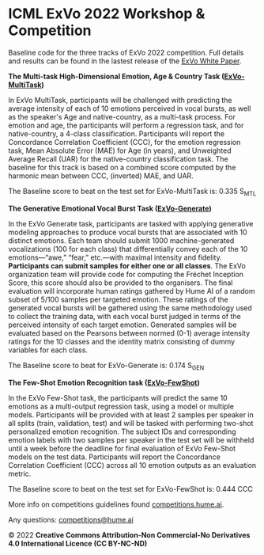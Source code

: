 # ICML ExVo 2022 Workshop & Competition

Baseline code for the three tracks of ExVo 2022 competition. Full details and results can be found in the lastest release of the [ExVo White Paper](https://arxiv.org/abs/2205.01780).

**The Multi-task High-Dimensional Emotion, Age & Country Task ([ExVo-MultiTask](https://github.com/HumeAI/competitions/tree/main/ExVo2022/ExVo-MultiTask))**

In ExVo MultiTask, participants will be challenged with predicting the average intensity of each of 10 emotions perceived in vocal bursts, as well as the speaker's Age and native-country, as a multi-task process. For emotion and age, the participants will perform a regression task, and for native-country, a 4-class classification. Participants will report the Concordance Correlation Coefficient (CCC), for the emotion regression task, Mean Absolute Error (MAE) for Age (in years), and Unweighted Average Recall (UAR) for the native-country classification task. The baseline for this track is based on a combined score computed by the harmonic mean between CCC, (inverted) MAE, and UAR.

The Baseline score to beat on the test set for ExVo-MultiTask is: 0.335 S<sub>MTL</sub>

**The Generative Emotional Vocal Burst Task ([ExVo-Generate](https://github.com/HumeAI/competitions/tree/main/ExVo2022/ExVo-Generate))**

In the ExVo Generate task, participants are tasked with applying generative modeling approaches to produce vocal bursts that are associated with 10 distinct emotions. Each team should submit 1000 machine-generated vocalizations (100 for each class) that differentially convey each of the 10 emotions—“awe,” “fear,” etc.—with maximal intensity and fidelity. **Participants can submit samples for either one or all classes**. The ExVo organization team will provide code for computing the Fréchet Inception Score, this score should also be provided to the organisers. The final evaluation will incorporate human ratings gathered by Hume AI of a random subset of 5/100 samples per targeted emotion. These ratings of the generated vocal bursts will be gathered using the same methodology used to collect the training data, with each vocal burst judged in terms of the perceived intensity of each target emotion. Generated samples will be evaluated based on the Pearsons between normed (0-1) average intensity ratings for the 10 classes and the identity matrix consisting of dummy variables for each class.

The Baseline score to beat for ExVo-Generate is: 0.174 S<sub>GEN</sub>

**The Few-Shot Emotion Recognition task ([ExVo-FewShot](https://github.com/HumeAI/competitions/tree/main/ExVo2022/ExVo-FewShot))**

In the ExVo Few-Shot task, the participants will predict the same 10 emotions as a multi-output regression task, using a model or multiple models. Participants will be provided with at least 2 samples per speaker in all splits (train, validation, test) and will be tasked with performing two-shot personalized emotion recognition. The subject IDs and corresponding emotion labels with two samples per speaker in the test set will be withheld until a week before the deadline for final evaluation of ExVo Few-Shot models on the test data. Participants will report the Concordance Correlation Coefficient (CCC) across all 10 emotion outputs as an evaluation metric.

The Baseline score to beat on the test set for ExVo-FewShot is: 0.444 CCC

More info on competitions guidelines found [competitions.hume.ai](https://competitions.hume.ai).

Any questions: [competitions@hume.ai](mailto:competitions@hume.ai)

&copy; 2022 **Creative Commons Attribution-Non Commercial-No Derivatives 4.0 International Licence (CC BY-NC-ND)**

